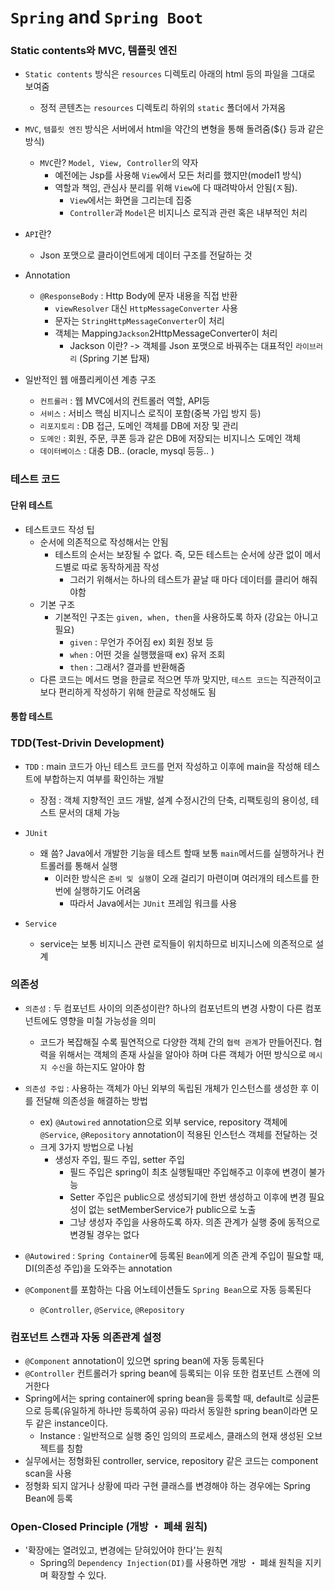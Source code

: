 
# `Spring` and `Spring Boot`

### Static contents와 MVC, 템플릿 엔진
- `Static contents` 방식은 `resources` 디렉토리 아래의 html 등의 파일을 그대로 보여줌  
	- 정적 콘텐츠는 `resources` 디렉토리 하위의 `static` 폴더에서 가져옴  
  
- `MVC`, `템플릿 엔진` 방식은 서버에서 html을 약간의 변형을 통해 돌려줌(${} 등과 같은 방식)  
	- `MVC`란? `Model, View, Controller`의 약자  
		- 예전에는 Jsp를 사용해 `View`에서 모든 처리를 했지만(model1 방식)  
		- 역할과 책임, 관심사 분리를 위해 `View`에 다 때려박아서 안됨(ㅈ됨).  
			- `View`에서는 화면을 그리는데 집중  
			- `Controller`과 `Model`은 비지니스 로직과 관련 혹은 내부적인 처리
  
- `API`란?  
	- Json 포맷으로 클라이언트에게 데이터 구조를 전달하는 것  
  
- Annotation  
	- `@ResponseBody` : Http Body에 문자 내용을 직접 반환  
		- `viewResolver` 대신 `HttpMessageConverter` 사용  
		- 문자는 `StringHttpMessageConverter`이 처리
		- 객체는 Mapping`Jackson`2HttpMessageConverter이 처리  
			- Jackson 이란? -> 객체를 Json 포맷으로 바꿔주는 대표적인 `라이브러리` (Spring 기본 탑재)  
  
- 일반적인 웹 애플리케이션 계층 구조  
	- `컨트롤러` : 웹 MVC에서의 컨트롤러 역할, API등  
	- `서비스` : 서비스 핵심 비지니스 로직이 포함(중복 가입 방지 등)  
	- `리포지토리` : DB 접근, 도메인 객체를 DB에 저장 및 관리  
	- `도메인` : 회원, 주문, 쿠폰 등과 같은 DB에 저장되는 비지니스 도메인 객체  
	- `데이터베이스` : 대충 DB.. (oracle, mysql 등등.. )
  
### 테스트 코드  

#### 단위 테스트
- 테스트코드 작성 팁  
	- 순서에 의존적으로 작성해서는 안됨  
		- 테스트의 순서는 보장될 수 없다. 즉, 모든 테스트는 순서에 상관 없이 메서드별로 따로 동작하게끔 작성  
			- 그러기 위해서는 하나의 테스트가 끝날 때 마다 데이터를 클리어 해줘야함  
	- 기본 구조  
		- 기본적인 구조는 `given, when, then`을 사용하도록 하자 (강요는 아니고 필요)
			- `given` : 무언가 주어짐 ex) 회원 정보 등  
			- `when` : 어떤 것을 실행했을때 ex) 유저 조회  
			- `then` : 그래서? 결과를 반환해줌
	-  다른 코드는 메서드 명을 한글로 적으면 뚜까 맞지만, `테스트 코드`는 직관적이고 보다 편리하게 작성하기 위해 한글로 작성해도 됨

#### 통합 테스트

  
### TDD(Test-Drivin Development)

- `TDD` : main 코드가 아닌 테스트 코드를 먼저 작성하고 이후에 main을 작성해 테스트에 부합하는지 여부를 확인하는 개발  
	- 장점 : 객체 지향적인 코드 개발, 설계 수정시간의 단축, 리팩토링의 용이성, 테스트 문서의 대체 가능  
  
  
- `JUnit`  
	- 왜 씀? Java에서 개발한 기능을 테스트 할때 보통 `main`메서드를 실행하거나 컨트롤러를 통해서 실행  
		- 이러한 방식은 `준비 및 실행`이 오래 걸리기 마련이며 여러개의 테스트를 한번에 실행하기도 어려움  
			- 따라서 Java에서는 `JUnit` 프레임 워크를 사용  
  
- `Service`  
	- service는 보통 비지니스 관련 로직들이 위치하므로 비지니스에 의존적으로 설계  
  
### 의존성  

- `의존성` : 두 컴포넌트 사이의 의존성이란? 하나의 컴포넌트의 변경 사항이 다른 컴포넌트에도 영향을 미칠 가능성을 의미  
	- 코드가 복잡해질 수록 필연적으로 다양한 객체 간의 `협력 관계`가 만들어진다. 협력을 위해서는 객체의 존재 사실을 알아야 하며 다른 객체가 어떤 방식으로 `메시지 수신`을 하는지도 알아야 함  
  
- `의존성 주입` : 사용하는 객체가 아닌 외부의 독립된 개체가 인스턴스를 생성한 후 이를 전달해 의존성을 해결하는 방법  
	- ex) `@Autowired` annotation으로 외부 service, repository 객체에 `@Service`, `@Repository` annotation이 적용된 인스턴스 객체를 전달하는 것  
	-  크게 3가지 방법으로 나뉨
		-  생성자 주입, 필드 주입, setter 주입
			-  필드 주입은 spring이 최초 실행될때만 주입해주고 이후에 변경이 불가능
			-  Setter 주입은 public으로 생성되기에 한번 생성하고 이후에 변경 필요성이 없는 setMemberService가 public으로 노출
			-  그냥 생성자 주입을 사용하도록 하자. 의존 관계가 실행 중에 동적으로 변경될 경우는 없다 
  
- `@Autowired` : `Spring Container`에 등록된 `Bean`에게 의존 관계 주입이 필요할 때, DI(의존성 주입)을 도와주는 annotation
  
- `@Component`를 포함하는 다음 어노테이션들도 `Spring Bean`으로 자동 등록된다  
	- `@Controller`, `@Service`, `@Repository`

### 컴포넌트 스캔과 자동 의존관계 설정

-  `@Component` annotation이 있으면 spring bean에 자동 등록된다
-  `@Controller` 컨트롤러가 spring bean에 등록되는 이유 또한 컴포넌트 스캔에 의거한다
-  Spring에서는 spring container에 spring bean을 등록할 때, default로 싱글톤으로 등록(유일하게 하나만 등록하여 공유) 따라서 동일한 spring bean이라면 모두 같은 instance이다.
	-  Instance : 일반적으로 실행 중인 임의의 프로세스, 클래스의 현재 생성된 오브젝트를 칭함
-  실무에서는 정형화된 controller, service, repository 같은 코드는 component scan을 사용
-  정형화 되지 않거나 상황에 따라 구현 클래스를 변경해야 하는 경우에는 Spring Bean에 등록

### Open-Closed Principle (개방 ・ 폐쇄 원칙)

-  '확장에는 열려있고, 변경에는 닫혀있어야 한다'는 원칙
	-  Spring의 `Dependency Injection(DI)`를 사용하면 개방 ・ 폐쇄 원칙을 지키며 확장할 수 있다.